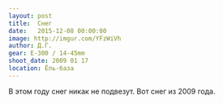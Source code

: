 ```yaml
---
layout: post
title:  Снег
date:   2015-12-08 00:00:00
image: http://imgur.com/YFzWiVh
author: Д.Г.
gear: E-300 / 14-45mm
shoot_date: 2009 01 17
location: Ёль-база
---
```


В этом году снег никак не подвезут. Вот снег из 2009 года.
